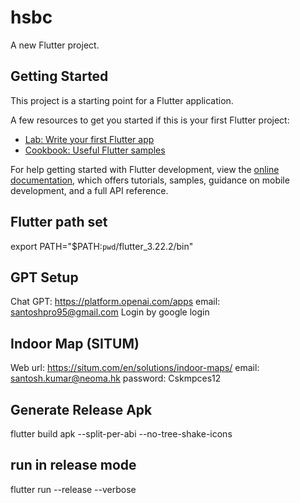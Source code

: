 # hsbc

A new Flutter project.

## Getting Started

This project is a starting point for a Flutter application.

A few resources to get you started if this is your first Flutter project:

- [Lab: Write your first Flutter app](https://docs.flutter.dev/get-started/codelab)
- [Cookbook: Useful Flutter samples](https://docs.flutter.dev/cookbook)

For help getting started with Flutter development, view the
[online documentation](https://docs.flutter.dev/), which offers tutorials,
samples, guidance on mobile development, and a full API reference.

## Flutter path set

export PATH="$PATH:`pwd`/flutter_3.22.2/bin"

## GPT Setup
Chat GPT: https://platform.openai.com/apps
email: santoshpro95@gmail.com
Login by google login

## Indoor Map (SITUM)
Web url: https://situm.com/en/solutions/indoor-maps/
email: santosh.kumar@neoma.hk
password: Cskmpces12

## Generate Release Apk

flutter build apk --split-per-abi --no-tree-shake-icons

## run in release mode

flutter run --release --verbose
